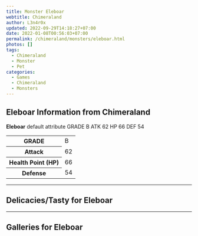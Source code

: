 ```yaml
---
title: Monster Eleboar
webtitle: Chimeraland
author: L3n4r0x
updated: 2022-09-29T14:18:27+07:00
date: 2022-01-08T00:56:03+07:00
permalink: /chimeraland/monsters/eleboar.html
photos: []
tags:
  - Chimeraland
  - Monster
  - Pet
categories:
  - Games
  - Chimeraland
  - Monsters
---
```


<section id="bootstrap-wrapper"><link rel="stylesheet" href="https://rawcdn.githack.com/dimaslanjaka/Web-Manajemen/bb6505ea081a75a7c845f65fb9d939276931c82f/css/bootstrap-4.5-wrapper.css"/><h2>Eleboar Information from Chimeraland</h2><p><b>Eleboar</b> default attribute GRADE B ATK 62 HP 66 DEF 54<table><tr><th>GRADE</th><td>B</td></tr><tr><th>Attack</th><td>62</td></tr><tr><th>Health Point (HP)</th><td>66</td></tr><tr><th>Defense</th><td>54</td></tr></table></p><hr/><h2>Delicacies/Tasty for Eleboar</h2><hr/><div id="gallery"><h2>Galleries for Eleboar</h2><div class="row"></div></div></section>